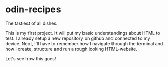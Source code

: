 # odin-recipes
The tastiest of all dishes

This is my first project. It will put my basic understandings about HTML to test.
I already setup a new repository on github and connected to my device.
Next, I'll have to remember how I navigate through the terminal and how I
create, structure and run a rough looking HTML-website.

Let's see how this goes!
